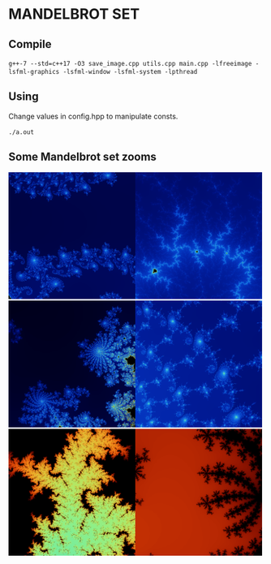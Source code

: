 # MANDELBROT SET

## Compile
```
g++-7 --std=c++17 -O3 save_image.cpp utils.cpp main.cpp -lfreeimage -lsfml-graphics -lsfml-window -lsfml-system -lpthread
```

## Using
Change values in config.hpp to manipulate consts.
```
./a.out
```

## Some Mandelbrot set zooms
<img src="images/mandelbrot.png" height="250" width="250" hscape="0" /><img src="images/mandelbrot3.png" height="250" width="250" hscape="0" /><img src="images/mandelbrot4.png" height="250" width="250" hscape="0" /><img src="images/mandelbrot5.png" height="250" width="250" hscape="0" /><img src="images/mandelbrot6.png" height="250" width="250" hscape="0" /><img src="images/mandelbrot7.png" height="250" width="250" hscape="0" />
